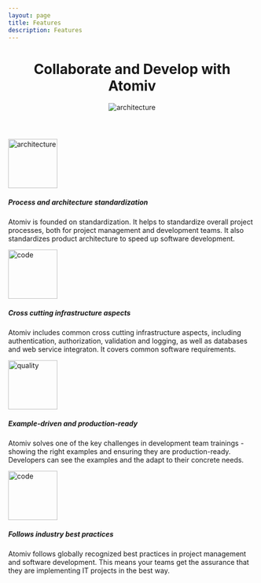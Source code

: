 ```yaml
---
layout: page
title: Features
description: Features
---
```



<!-- Banner -->
<header class="ov-banner">
    <div class="container">
        <!-- <div> -->
            <!-- How Atomiv simplifies complex projects / detangles -->
            <!-- helps teams coolaborate / commuincate / work together -->
            <!-- How Atomiv demystifies complex projects -->
            <!-- Collaborate and develop with Atomiv -->
            <!-- Atomiv helps you collaborate on and develop great IT projects -->
            <h1>Collaborate and Develop with Atomiv</h1>
            <div class="d-flex justify-content-center">
                <figure class="figure-features">
                    <img height="" width="" src="{{ site.url }}/img/features/feat0.svg" alt="architecture"	class="img-fluid">
                </figure>
            </div>
        <!-- </div> -->
    </div>
</header>



<!-- Promo / Benefits -->
<article class="ov-benefits22">
    <div class="container">
        <!-- row 1 -->
        <div class="row ov-benefits-row ov-padding-row">
            <div class="col-12 col-md-4 order-md-1 col-img-12">
                <img height="100" width="100" src="{{ site.url }}/img/features/feat1b.svg" alt="architecture"
                class="img-fluid w-100 benefits-img">
            </div>
            <div class="col-12 col-md-8 order-md-0 col-text-1">
                <h5>Process and architecture standardization</h5>
                <p>Atomiv is founded on standardization. It helps to standardize overall project processes, both for project management and development teams. It also standardizes product architecture to speed up software development.  </p>
            </div>
        </div>
        <!-- row 2 -->
        <div class="row ov-benefits-row ov-padding-row">
            <div class="col-12 col-md-4 order-0 col-img-22">
                <img height="100" width="100" src="{{ site.url }}/img/features/feat2.svg" alt="code" class="img-fluid w-100 benefits-img">
            </div>
            <div class="col-12 col-md-8 order-1 col-text-2">
                <h5>Cross cutting infrastructure aspects</h5>
                <p>Atomiv includes common cross cutting infrastructure aspects, including authentication, authorization, validation and logging, as well as databases and web service integraton. It covers common software requirements.</p>
            </div>
        </div>				
        <!-- row 3 pb-0 -->
        <div class="row ov-benefits-row ov-padding-row">
            <div class="col-12 col-md-4 order-md-1 col-img-12">
                <img height="100" width="100" src="{{ site.url }}/img/features/feat3.svg" alt="quality" class="img-fluid w-100 benefits-img">
            </div>
            <div class="col-12 col-md-8 order-md-0 col-text-1">
                <h5>Example-driven and production-ready</h5>
                <p>Atomiv solves one of the key challenges in development team trainings - showing the right examples and ensuring they are production-ready. Developers can see the examples and the adapt to their concrete needs.</p>
            </div>
        </div>
        <!-- row 3 -->
        <div class="row ov-benefits-row ov-padding-row">
            <div class="col-12 col-md-4 order-0 col-img-22">
                <img height="100" width="100" src="{{ site.url }}/img/features/feat4.svg" alt="code" class="img-fluid w-100 benefits-img">
            </div>
            <div class="col-12 col-md-8 order-1 col-text-2">
                <h5>Follows industry best practices</h5>
                <p>Atomiv follows globally recognized best practices in project management and software development. This means your teams get the assurance that they are implementing IT projects in the best way.</p>
            </div>
        </div>
    </div> 
</article>


<!-- TODO: VC: Adding in details regarding the templates -->

<!--
TEMPLATES

These would be row-based, including title, paragraph and then a screencast, and it would also link to the menu items

Backend (screencast: installing and running template in Visual Studio, shows Swagger)
Frontend (screencast: installing and running template in Visual Studio Code, shows screen)
QA (screencast: installing and running template in Visual Studio, shows Test Explorer)
DevOps (future)
PM (future)
BA (future)
Process (screencast: viewing/downloading the templates for documents/process)
-->
>>>>>>>



